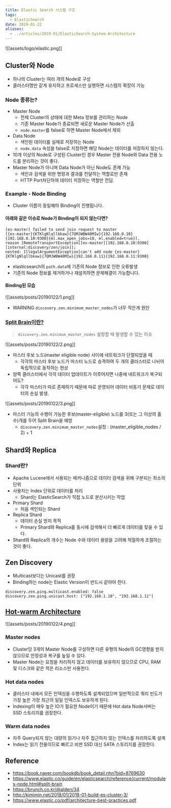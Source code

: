 ```yaml
---
title: Elastic Search 시스템 구조
tags:
  - ElasticSearch
date: 2019-01-22
aliases: 
  - ../articles/2019-01/ElasticSearch-System-Architecture
---
```


![[assets/logo/elastic.png]]

## Cluster와 Node
- 하나의 Cluster는 여러 개의 Node로 구성
- 클러스터명만 같게 유지하고 프로세스만 실행하면 시스템의 확장이 가능

### Node 종류는?
- Master Node
    - 전체 Cluster의 상태에 대한 Meta 정보를 관리하는 Node
    - 기존 Master Node가 종료되면 새로운 Master Node가 선출
    - `node.master`를 false로 하면 Master Node에서 제외
- Data Node
    - 색인된 데이터를 실제로 저장하는 Node
    - `node.data` 속성을 false로 지정하면 해당 Node는 데이터를 저장하지 않는다.
- 10개 이상의 Node로 구성된 Cluster인 경우 Master 전용 Node와 Data 전용 노드를 분리하는 것이 좋다.
- Master Node가 아니며 Data Node가 아닌 Node도 존재 가능
    - 색인과 검색을 위한 명령과 결과를 전달하는 역할로만 존재
    - HTTP Port차단하여 데이터 저장하는 역할만 전담.

### Example - Node Binding
- Cluster 이름이 동일해야 Binding이 진행됩니다.

#### 아래와 같은 이슈로 Node가 Binding이 되지 않는다면?
```shell
[es-master] failed to send join request to master
[{es-master}{KTKlgNlqllbkaw}{7QMJWBW40MIw}{192.168.0.10}{192.168.0.10:9300}{ml.max_open_jobs=10, ml.enabled=true}],
reason [RemoteTransportException[[es-master][192.168.0.10:9300][internal:discovery/zen/join]];
nested: IllegalArgumentException[can't add node {es-master}{KTKlgNlqllbkaw}{7QMJWBW40MIw}{192.168.0.11}{192.168.0.11:9300}
```

- elasticsearch의 `path.data`에 기존의 Node 정보로 인한 오류발생
- 기존의 Node 정보를 제거하거나 재설치하면 문제해결이 가능합니다.


#### Binding된 모습
![[assets/posts/20190122/1.png]]

- WARNING `discovery.zen.minimum_master_nodes`가 너무 작은게 원인

### [Split Brain이란?](https://www.elastic.co/guide/en/elasticsearch/reference/6.1/modules-node.html#split-brain)
> `discovery.zen.minimum_master_nodes` 설정할 때 발생할 수 있는 이슈

![[assets/posts/20190122/2.png]]

- 마스터 후보 노드(master eligible node) 사이에 네트워크가 단절되었을 때
    - 각각의 마스터 후보 노드가 마스터 노드로 승격하여 두 개의 클러스터로 나뉘어 독립적으로 동작하는 현상
- 양쪽 클러스터에서 각각 데이터 업데이트가 이루어지면 나중에 네트워크가 복구되어도?
    - 각각 마스터가 따로 존재하기 때문에 따로 운영되어 데이터 비동기 문제로 데이터의 손실 발생.

![[assets/posts/20190122/3.png]]

- 마스터 기능의 수행이 가능한 후보(master-eligible) 노드를 3(또는 그 이상의 홀수)개를 두어 Split Brain을 예방
    - `discovery.zen.minimum_master_nodes`설정 : (master_eligible_nodes / 2) + 1



## Shard와 Replica
### Shard란?
- Apache Lucene에서 사용되는 메커니즘으로 데이터 검색을 위해 구분되는 최소의 단위
- 사용자는 Index 단위로 데이터를 처리
    - Shard는 ElasticSearch가 직접 노드로 분산시키는 작업
- Primary Shard
    - 처음 색인되는 Shard
- Replica Shard
    - 데이터 손실 방지 목적
    - Primary Shard와 Replica를 동시에 검색해서 더 빠르게 데이터를 찾을 수 있다.
- Shard와 Replica의 개수는 Node 수와 데이터 용량을 고려해 적절하게 조절하는 것이 좋다.

## Zen Discovery
- Multicast보다는 Unicast를 권장
- Binding하는 node는 Elastic Version이 반드시 같아야 한다.
```shell
discovery.zen.ping.multicast.enabled: false
discovery.zen.ping.unicast.host: ["192.168.1.10", "192.168.1.11"]
```

## [Hot-warm Architecture](https://www.elastic.co/blog/hot-warm-architecture)

![[assets/posts/20190122/4.png]]

### Master nodes
- Cluster당 3개의 Master Node를 구성하면 다른 유형의 Node의 GC영향을 받지 않으므로 안정성과 복구를 높일 수 있다.
- Master Node는 요청을 처리하지 않고 데이터를 보유하지 않으므로 CPU, RAM 및 디스크와 같은 적은 리소스만 사용한다.

### Hot data nodes
- 클러스터 내에서 모든 인덱싱을 수행하도록 설계되었으며 일반적으로 쿼리 빈도가 가장 높은 가장 최근의 일일 인덱스도 보유하게 된다.
- Indexing이 매우 높은 IO가 필요한 Node이기 때문에 Hot data Node서버는 SSD 스토리지를 권장한다.

### Warm data nodes
- 자주 Query되지 않는 대량의 읽기나 자주 접근하지 않는 인덱스를 처리하도록 설계
- Index는 읽기 전용이므로 빠르고 비싼 SSD 대신 SATA 스토리지를 권장한다.

## Reference
- <https://book.naver.com/bookdb/book_detail.nhn?bid=8769630>
- <https://www.elastic.co/guide/en/elasticsearch/reference/current/modules-node.html#split-brain>
- <https://brunch.co.kr/@alden/34>
- <http://kimjmin.net/2018/01/2018-01-build-es-cluster-3/>
- <https://www.elastic.co/pdf/architecture-best-practices.pdf>
